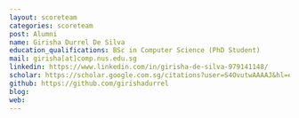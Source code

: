 ```yaml
---
layout: scoreteam
categories: scoreteam 
post: Alumni
name: Girisha Durrel De Silva
education_qualifications: BSc in Computer Science (PhD Student)
mail: girisha[at]comp.nus.edu.sg
linkedin: https://www.linkedin.com/in/girisha-de-silva-979141148/
scholar: https://scholar.google.com.sg/citations?user=S4OvutwAAAAJ&hl=en
github: https://github.com/girishadurrel
blog:
web:
---
```

